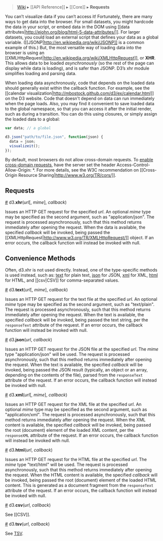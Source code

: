 > [Wiki](Home) ▸ [[API Reference]] ▸ [[Core]] ▸ **Requests**

You can’t visualize data if you can’t access it! Fortunately, there are many ways to get data into the browser. For small datasets, you might hardcode the data in your script, or embed data in the DOM using [[data attributes|http://ejohn.org/blog/html-5-data-attributes/]]. For larger datasets, you could load an external script that defines your data as a global variable. ([[JSONP|http://en.wikipedia.org/wiki/JSONP]] is a common example of this.) But, the most versatile way of loading data into the browser is using an [[XMLHttpRequest|http://en.wikipedia.org/wiki/XMLHttpRequest]], or **XHR**. This allows data to be loaded _asynchronously_ (so the rest of the page can display while data is loading), and is safer than JSONP. D3’s xhr module simplifies loading and parsing data.

When loading data asynchronously, code that depends on the loaded data should generally exist within the callback function. For example, see the [[calendar visualization|http://mbostock.github.com/d3/ex/calendar.html]] on the D3 website. Code that doesn't depend on data can run immediately when the page loads. Also, you may find it convenient to save loaded data to the global namespace, so that you can access it after the initial render, such as during a transition. You can do this using closures, or simply assign the loaded data to a global:

```javascript
var data; // a global

d3.json("path/to/file.json", function(json) {
  data = json;
  visualizeit();
});
```

By default, most browsers do not allow cross-domain requests. To [enable cross-domain requests](http://enable-cors.org/), have the server set the header Access-Control-Allow-Origin: *. For more details, see the W3C recommendation on [[Cross-Origin Resource Sharing|http://www.w3.org/TR/cors/]].

## Requests

<a name="d3_xhr" href="Requests#wiki-d3_xhr">#</a> d3.<b>xhr</b>(<i>url</i>[, <i>mime</i>], <i>callback</i>)

Issues an HTTP GET request for the specified *url*. An optional *mime* type may be specified as the second argument, such as "application/json". The request is processed asynchronously, such that this method returns immediately after opening the request. When the data is available, the specified *callback* will be invoked, being passed the [[XMLHttpRequest|http://www.w3.org/TR/XMLHttpRequest/]] object. If an error occurs, the callback function will instead be invoked with null.

## Convenience Methods

Often, d3.xhr is not used directly. Instead, one of the type-specific methods is used instead, such as: [text](Requests#wiki-d3_text) for plain text, [json](Requests#wiki-d3_json) for JSON, [xml](Requests#wiki-d3_xml) for XML, [html](Requests#wiki-d3_html) for HTML, and [[csv|CSV]] for comma-separated values.

<a name="d3_text" href="Requests#wiki-d3_text">#</a> d3.<b>text</b>(<i>url</i>[, <i>mime</i>], <i>callback</i>)

Issues an HTTP GET request for the text file at the specified *url*. An optional *mime* type may be specified as the second argument, such as "text/plain". The request is processed asynchronously, such that this method returns immediately after opening the request. When the text is available, the specified *callback* will be invoked, being passed the text string, per the `responseText` attribute of the request. If an error occurs, the callback function will instead be invoked with null.

<a name="d3_json" href="Requests#wiki-d3_json">#</a> d3.<b>json</b>(<i>url</i>, <i>callback</i>)

Issues an HTTP GET request for the JSON file at the specified *url*. The *mime* type "application/json" will be used. The request is processed asynchronously, such that this method returns immediately after opening the request. When the text is available, the specified *callback* will be invoked, being passed the JSON result (typically, an object or an array, depending on the contents of the file), parsed from the `responseText` attribute of the request. If an error occurs, the callback function will instead be invoked with null.

<a name="d3_xml" href="Requests#wiki-d3_xml">#</a> d3.<b>xml</b>(<i>url</i>[, <i>mime</i>], <i>callback</i>)

Issues an HTTP GET request for the XML file at the specified *url*. An optional *mime* type may be specified as the second argument, such as "application/xml". The request is processed asynchronously, such that this method returns immediately after opening the request. When the XML content is available, the specified *callback* will be invoked, being passed the root (document) element of the loaded XML content, per the `responseXML` attribute of the request. If an error occurs, the callback function will instead be invoked with null.

<a name="d3_html" href="Requests#wiki-d3_html">#</a> d3.<b>html</b>(<i>url</i>, <i>callback</i>)

Issues an HTTP GET request for the HTML file at the specified *url*. The *mime* type "text/html" will be used. The request is processed asynchronously, such that this method returns immediately after opening the request. When the HTML content is available, the specified *callback* will be invoked, being passed the root (document) element of the loaded HTML content. This is generated as a document fragment from the `responseText` attribute of the request. If an error occurs, the callback function will instead be invoked with null.

<a name="d3_csv" href="CSV">#</a> d3.<b>csv</b>(<i>url</i>, <i>callback</i>)

See [[CSV]].

<a name="d3_tsv" href="CSV#wiki-tsv">#</a> d3.<b>tsv</b>(<i>url</i>, <i>callback</i>)

See [TSV](CSV#wiki-tsv).